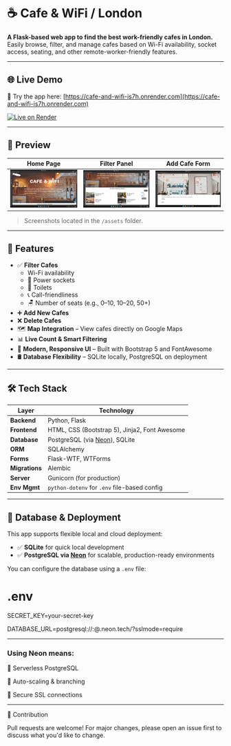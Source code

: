 # ☕ Cafe & WiFi / London

**A Flask-based web app to find the best work-friendly cafes in London.**  
Easily browse, filter, and manage cafes based on Wi-Fi availability, socket access, seating, and other remote-worker-friendly features.

---

## 🌐 Live Demo

🚀 Try the app here: [https://cafe-and-wifi-is7h.onrender.com](https://cafe-and-wifi-is7h.onrender.com)

[![Live on Render](https://img.shields.io/badge/Live-Demo-green?style=flat&logo=render)](https://cafe-and-wifi-is7h.onrender.com)


---

## 📸 Preview

| Home Page                           | Filter Panel                         | Add Cafe Form                       |
|------------------------------------|--------------------------------------|-------------------------------------|
| ![Home](assets/Home.png)      | ![Filters](assets/Filters.png)  | ![Add Cafe](assets/Add.png)    |

> Screenshots located in the `/assets` folder.

---

## 🚀 Features

- ✅ **Filter Cafes**
  - Wi-Fi availability
  - 🔌 Power sockets
  - 🚻 Toilets
  - 📞 Call-friendliness
  - 🪑 Number of seats (e.g., 0–10, 10–20, 50+)
- ➕ **Add New Cafes**
- ❌ **Delete Cafes**
- 🗺️ **Map Integration** – View cafes directly on Google Maps
- 📊 **Live Count & Smart Filtering**
- 🎨 **Modern, Responsive UI** – Built with Bootstrap 5 and FontAwesome
- 🛢️ **Database Flexibility** – SQLite locally, PostgreSQL on deployment

---

## 🛠 Tech Stack

| Layer         | Technology                                                 |
|---------------|------------------------------------------------------------|
| **Backend**   | Python, Flask                                              |
| **Frontend**  | HTML, CSS (Bootstrap 5), Jinja2, Font Awesome              |
| **Database**  | PostgreSQL (via [Neon](https://neon.tech)), SQLite         |
| **ORM**       | SQLAlchemy                                                 |
| **Forms**     | Flask-WTF, WTForms                                         |
| **Migrations**| Alembic                                                    |
| **Server**    | Gunicorn (for production)                                  |
| **Env Mgmt**  | `python-dotenv` for `.env` file-based config               |

---

## 🔋 Database & Deployment

This app supports flexible local and cloud deployment:

- ✅ **SQLite** for quick local development
- ✅ **PostgreSQL via [Neon](https://neon.tech)** for scalable, production-ready environments

You can configure the database using a `.env` file:

# .env
SECRET_KEY=your-secret-key

DATABASE_URL=postgresql://<username>:<password>@<your-neon-host>.neon.tech/<database>?sslmode=require

---

### Using Neon means:

🚀 Serverless PostgreSQL

🔄 Auto-scaling & branching

🔐 Secure SSL connections

---

🙌 Contribution

Pull requests are welcome!
For major changes, please open an issue first to discuss what you'd like to change.
